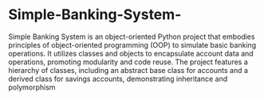 # Simple-Banking-System-
Simple Banking System is an object-oriented Python project that embodies principles of object-oriented programming (OOP) to simulate basic banking operations. It utilizes classes and objects to encapsulate account data and operations, promoting modularity and code reuse. The project features a hierarchy of classes, including an abstract base class for accounts and a derived class for savings accounts, demonstrating inheritance and polymorphism
